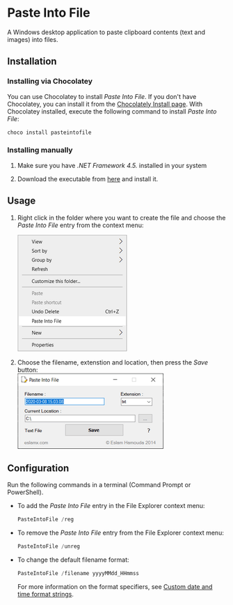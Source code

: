 # Paste Into File

A Windows desktop application to paste clipboard contents (text and images) into files.

## Installation

### Installing via Chocolatey

You can use Chocolatey to install *Paste Into File*. If you don't have Chocolatey, you can install it from the [Chocolately Install page](https://chocolatey.org/install). With Chocolatey installed, execute the following command to install *Paste Into File*:

```powershell
choco install pasteintofile
``` 

### Installing manually

1. Make sure you have _.NET Framework 4.5._ installed in your system

1. Download the executable from [here](https://goo.gl/aBlfYQ) and install it.

## Usage

1. Right click in the folder where you want to create the file and choose the *Paste Into File* entry from the context menu:

   ![Paste As File](PasteIntoFile/menu.png)
   <br/>

1. Choose the filename, extenstion and location, then press the *Save* button:<br/>
   ![Paste As File](PasteIntoFile/screenshot.png)

## Configuration

Run the following commands in a terminal (Command Prompt or PowerShell).

- To add the *Paste Into File* entry in the File Explorer context menu:

   ```powershell
   PasteIntoFile /reg
   ``` 

- To remove the *Paste Into File* entry from the File Explorer context menu:

   ```powershell
   PasteIntoFile /unreg
   ``` 

- To change the default filename format:

   ```powershell
   PasteIntoFile /filename yyyyMMdd_HHmmss
   ``` 
    
   For more information on the format specifiers, see [Custom date and time format strings](https://docs.microsoft.com/en-us/dotnet/standard/base-types/custom-date-and-time-format-strings).

